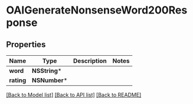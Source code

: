 # OAIGenerateNonsenseWord200Response

## Properties
Name | Type | Description | Notes
------------ | ------------- | ------------- | -------------
**word** | **NSString*** |  | 
**rating** | **NSNumber*** |  | 

[[Back to Model list]](../README.md#documentation-for-models) [[Back to API list]](../README.md#documentation-for-api-endpoints) [[Back to README]](../README.md)


